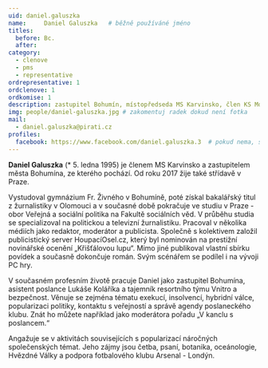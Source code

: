 ```yaml
---
uid: daniel.galuszka 
name:     Daniel Galuszka  	# běžně používáné jméno
titles:
  before: Bc.
  after:
category:
  - clenove
  - pms
  - representative
ordrepresentative: 1
ordclenove: 1
ordkomise: 1
description: zastupitel Bohumín, místopředseda MS Karvinsko, člen KS Moravskoslezský kraj, asistent poslance # zobrazuje se v lide
img: people/daniel-galuszka.jpg # zakomentuj radek dokud není fotka
mail:
  - daniel.galuszka@pirati.cz
profiles:
  facebook: https://www.facebook.com/daniel.galuszka.3  # pokud nema, staci smazat tuto radku
---
```


**Daniel Galuszka** (* 5. ledna 1995) je členem MS Karvinsko a zastupitelem města Bohumína, ze kterého pochází. Od roku 2017 žije také střídavě v Praze.

Vystudoval gymnázium Fr. Živného v Bohumíně, poté získal bakalářský titul z žurnalistiky v Olomouci a v současné době pokračuje ve studiu v Praze - obor Veřejná a sociální politika na Fakultě sociálních věd. V průběhu studia se specializoval na politickou a televizní žurnalistiku. Pracoval v několika médiích jako redaktor, moderátor a publicista. Společně s kolektivem založil publicistický server HoupacíOsel.cz, který byl nominován na prestižní novinářské ocenění „Křišťálovou lupu“. Mimo jiné publikoval vlastní sbírku povídek a současně dokončuje román. Svým scénářem se podílel i na vývoji PC hry.

V současném profesním životě pracuje Daniel jako zastupitel Bohumína, asistent poslance Lukáše Koláříka a tajemník resortního týmu Vnitro a bezpečnost. Věnuje se zejména tématu exekucí, insolvencí, hybridní válce, popularizaci politiky, kontaktu s veřejností a správě agendy poslaneckého klubu. Znát ho můžete například jako moderátora pořadu „V kanclu s poslancem.“

Angažuje se v aktivitách souvisejících s popularizací náročných společenských témat. Jeho zájmy jsou četba, psaní, botanika, oceánologie, Hvězdné Války a podpora fotbalového klubu Arsenal - Londýn. 
